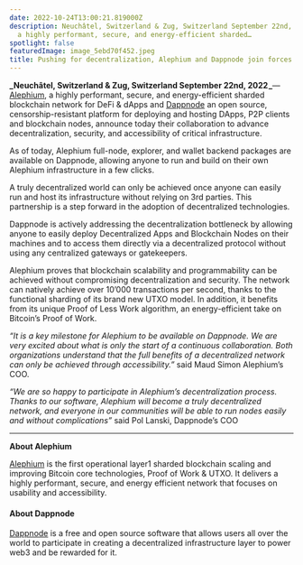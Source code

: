 ```yaml
---
date: 2022-10-24T13:00:21.819000Z
description: Neuchâtel, Switzerland & Zug, Switzerland September 22nd, 2022 — Alephium,
  a highly performant, secure, and energy-efficient sharded…
spotlight: false
featuredImage: image_5ebd70f452.jpeg
title: Pushing for decentralization, Alephium and Dappnode join forces …
---
```


**_Neuchâtel, Switzerland & Zug, Switzerland September 22nd, 2022 _**— [Alephium](/), a highly performant, secure, and energy-efficient sharded blockchain network for DeFi & dApps and <a href="https://dappnode.io/" >Dappnode</a> an open source, censorship-resistant platform for deploying and hosting DApps, P2P clients and blockchain nodes, announce today their collaboration to advance decentralization, security, and accessibility of critical infrastructure.

As of today, Alephium full-node, explorer, and wallet backend packages are available on Dappnode, allowing anyone to run and build on their own Alephium infrastructure in a few clicks.

A truly decentralized world can only be achieved once anyone can easily run and host its infrastructure without relying on 3rd parties. This partnership is a step forward in the adoption of decentralized technologies.

Dappnode is actively addressing the decentralization bottleneck by allowing anyone to easily deploy Decentralized Apps and Blockchain Nodes on their machines and to access them directly via a decentralized protocol without using any centralized gateways or gatekeepers.

Alephium proves that blockchain scalability and programmability can be achieved without compromising decentralization and security. The network can natively achieve over 10’000 transactions per second, thanks to the functional sharding of its brand new UTXO model. In addition, it benefits from its unique Proof of Less Work algorithm, an energy-efficient take on Bitcoin’s Proof of Work.

_“It is a key milestone for Alephium to be available on Dappnode. We are very excited about what is only the start of a continuous collaboration. Both organizations understand that the full benefits of a decentralized network can only be achieved through accessibility.”_ said Maud Simon Alephium’s COO.

_“We are so happy to participate in Alephium’s decentralization process. Thanks to our software, Alephium will become a truly decentralized network, and everyone in our communities will be able to run nodes easily and without complications”_ said Pol Lanski, Dappnode’s COO

---

**About Alephium**

[Alephium](/) is the first operational layer1 sharded blockchain scaling and improving Bitcoin core technologies, Proof of Work & UTXO. It delivers a highly performant, secure, and energy efficient network that focuses on usability and accessibility.

#### **About Dappnode**

<a href="https://dappnode.io" >Dappnode</a> is a free and open source software that allows users all over the world to participate in creating a decentralized infrastructure layer to power web3 and be rewarded for it.
